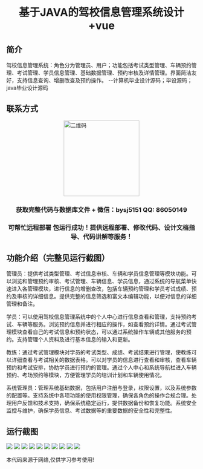 <p><h1 align="center">基于JAVA的驾校信息管理系统设计+vue</h1></p>

## 简介
驾校信息管理系统：角色分为管理员、用户；功能包括考试类型管理、车辆预约管理、考试管理、学员信息管理、基础数据管理、预约审核及详情管理。界面简洁友好，支持信息查询、增删改查及预约操作。    --计算机毕业设计源码；毕设源码；java毕业设计源码


## 联系方式
<img src="https://bs-1329754181.cos.ap-shanghai.myqcloud.com/wx.jpg" alt="二维码" style="display: block; margin: 0 auto;" width="200px">
<p><h3 align="center">获取完整代码与数据库文件 + 微信：bysj5151 QQ: 86050149</h3></p>
<p><h3 align="center">可帮忙远程部署 包运行成功！提供远程部署、修改代码、设计文档指导、代码讲解等服务！</h3></p>

## 功能介绍（完整见运行截图）
管理员：提供考试类型管理、考试信息审核、车辆和学员信息管理等模块功能。可以浏览和管理预约审核、考试管理、车辆信息、学员信息，通过系统的导航菜单快速进入各管理模块，进行信息的增删查改，包括车辆预约管理和学员考试成绩、预约及审核的详细信息。提供完整的信息筛选和富文本编辑功能，以便对信息的详细管理和备注。

学员：可以使用驾校信息管理系统中的个人中心进行信息查看和管理，支持预约考试、车辆等服务。浏览预约信息并进行相应的操作，如查看预约详情。通过考试管理模块查看自己的考试信息和预约状态，可以通过系统操作车辆或其他服务的预约。支持管理个人资料及进行基本信息的输入和更新。

教练：通过考试管理模块对学员的考试类型、成绩、考试结果进行管理，使教练可以详细查看与考试相关的数据表格。可以对学员的信息进行查看和审核，查看车辆预约和考试安排，协助学员进行预约的管理。通过个人中心和系统导航栏进入车辆预约、考场预约等模块，方便管理学员的培训计划和车辆使用情况。

系统管理员：管理系统基础数据，包括用户注册与登录，权限设置，以及系统参数的配置等。支持系统中各项功能的使用权限管理，确保各角色的操作合规合理。处理用户反馈和技术支持，确保系统稳定运行，提供数据备份和恢复功能。系统安全监控与维护，确保学员信息、考试数据等的重要数据的安全性和完整性。


## 运行截图
![](https://bs-1329754181.cos.ap-shanghai.myqcloud.com/ssm/DrivingSchoolInformationManagementSystem/img/001.jpg)
![](https://bs-1329754181.cos.ap-shanghai.myqcloud.com/ssm/DrivingSchoolInformationManagementSystem/img/002.jpg)
![](https://bs-1329754181.cos.ap-shanghai.myqcloud.com/ssm/DrivingSchoolInformationManagementSystem/img/003.jpg)
![](https://bs-1329754181.cos.ap-shanghai.myqcloud.com/ssm/DrivingSchoolInformationManagementSystem/img/004.jpg)
![](https://bs-1329754181.cos.ap-shanghai.myqcloud.com/ssm/DrivingSchoolInformationManagementSystem/img/005.jpg)
![](https://bs-1329754181.cos.ap-shanghai.myqcloud.com/ssm/DrivingSchoolInformationManagementSystem/img/006.jpg)
![](https://bs-1329754181.cos.ap-shanghai.myqcloud.com/ssm/DrivingSchoolInformationManagementSystem/img/007.jpg)
![](https://bs-1329754181.cos.ap-shanghai.myqcloud.com/ssm/DrivingSchoolInformationManagementSystem/img/008.jpg)
![](https://bs-1329754181.cos.ap-shanghai.myqcloud.com/ssm/DrivingSchoolInformationManagementSystem/img/009.jpg)
![](https://bs-1329754181.cos.ap-shanghai.myqcloud.com/ssm/DrivingSchoolInformationManagementSystem/img/010.jpg)

<p>本代码来源于网络,仅供学习参考使用!</p>
